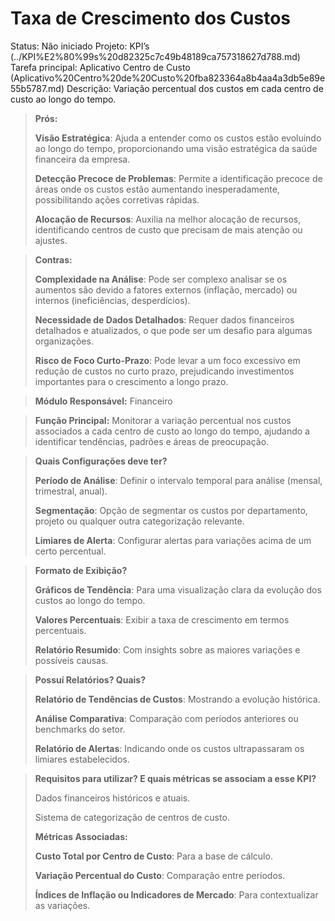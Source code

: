 # Taxa de Crescimento dos Custos

Status: Não iniciado
Projeto: KPI’s (../KPI%E2%80%99s%20d82325c7c49b48189ca757318627d788.md)
Tarefa principal: Aplicativo Centro de Custo (Aplicativo%20Centro%20de%20Custo%20fba823364a8b4aa4a3db5e89e55b5787.md)
Descrição: Variação percentual dos custos em cada centro de custo ao longo do tempo.

> **Prós:**
> 
> 
> **Visão Estratégica**: Ajuda a entender como os custos estão evoluindo ao longo do tempo, proporcionando uma visão estratégica da saúde financeira da empresa.
> 
> **Detecção Precoce de Problemas**: Permite a identificação precoce de áreas onde os custos estão aumentando inesperadamente, possibilitando ações corretivas rápidas.
> 
> **Alocação de Recursos**: Auxilia na melhor alocação de recursos, identificando centros de custo que precisam de mais atenção ou ajustes.
> 

> **Contras:**
> 
> 
> **Complexidade na Análise**: Pode ser complexo analisar se os aumentos são devido a fatores externos (inflação, mercado) ou internos (ineficiências, desperdícios).
> 
> **Necessidade de Dados Detalhados**: Requer dados financeiros detalhados e atualizados, o que pode ser um desafio para algumas organizações.
> 
> **Risco de Foco Curto-Prazo**: Pode levar a um foco excessivo em redução de custos no curto prazo, prejudicando investimentos importantes para o crescimento a longo prazo.
> 

> **Módulo Responsável:**
Financeiro
> 

> **Função Principal:**
Monitorar a variação percentual nos custos associados a cada centro de custo ao longo do tempo, ajudando a identificar tendências, padrões e áreas de preocupação.
> 

> **Quais Configurações deve ter?**
> 
> 
> **Período de Análise**: Definir o intervalo temporal para análise (mensal, trimestral, anual).
> 
> **Segmentação**: Opção de segmentar os custos por departamento, projeto ou qualquer outra categorização relevante.
> 
> **Limiares de Alerta**: Configurar alertas para variações acima de um certo percentual.
> 

> **Formato de Exibição?**
> 
> 
> **Gráficos de Tendência**: Para uma visualização clara da evolução dos custos ao longo do tempo.
> 
> **Valores Percentuais**: Exibir a taxa de crescimento em termos percentuais.
> 
> **Relatório Resumido**: Com insights sobre as maiores variações e possíveis causas.
> 

> **Possuí Relatórios? Quais?**
> 
> 
> **Relatório de Tendências de Custos**: Mostrando a evolução histórica.
> 
> **Análise Comparativa**: Comparação com períodos anteriores ou benchmarks do setor.
> 
> **Relatório de Alertas**: Indicando onde os custos ultrapassaram os limiares estabelecidos.
> 

> **Requisitos para utilizar? E quais métricas se associam a esse KPI?**
> 
> 
> Dados financeiros históricos e atuais.
> 
> Sistema de categorização de centros de custo.
> 
> **Métricas Associadas:**
> 
> **Custo Total por Centro de Custo**: Para a base de cálculo.
> 
> **Variação Percentual do Custo**: Comparação entre períodos.
> 
> **Índices de Inflação ou Indicadores de Mercado**: Para contextualizar as variações.
>